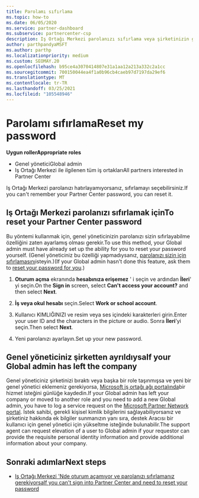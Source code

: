 ```yaml
---
title: Parolamı sıfırlama
ms.topic: how-to
ms.date: 06/05/2020
ms.service: partner-dashboard
ms.subservice: partnercenter-csp
description: Iş Ortağı Merkezi parolanızı sıfırlama veya şirketinizin genel yöneticisinden yardım alma hakkında bilgi edinin. Ayrıca, yeni bir Iş ortağı merkezi genel Yöneticisi ekleme hakkında bilgi edinin.
author: parthpandyaMSFT
ms.author: parthp
ms.localizationpriority: medium
ms.custom: SEOMAY.20
ms.openlocfilehash: b95ce4a3070414807e31a1aa12a213a332c2a1cc
ms.sourcegitcommit: 700150044ea4f1a0b96cb4caeb97d7197da29ef6
ms.translationtype: MT
ms.contentlocale: tr-TR
ms.lasthandoff: 03/25/2021
ms.locfileid: "105548946"
---
```

# <a name="reset-my-password"></a><span data-ttu-id="09dc1-103">Parolamı sıfırlama</span><span class="sxs-lookup"><span data-stu-id="09dc1-103">Reset my password</span></span>
 
<span data-ttu-id="09dc1-104">**Uygun roller**</span><span class="sxs-lookup"><span data-stu-id="09dc1-104">**Appropriate roles**</span></span>

- <span data-ttu-id="09dc1-105">Genel yönetici</span><span class="sxs-lookup"><span data-stu-id="09dc1-105">Global admin</span></span>
- <span data-ttu-id="09dc1-106">Iş Ortağı Merkezi ile ilgilenen tüm iş ortakları</span><span class="sxs-lookup"><span data-stu-id="09dc1-106">All partners interested in Partner Center</span></span>


<span data-ttu-id="09dc1-107">Iş Ortağı Merkezi parolanızı hatırlayamıyorsanız, sıfırlamayı seçebilirsiniz.</span><span class="sxs-lookup"><span data-stu-id="09dc1-107">If you can't remember your Partner Center password, you can reset it.</span></span>

## <a name="to-reset-your-partner-center-password"></a><span data-ttu-id="09dc1-108">Iş Ortağı Merkezi parolanızı sıfırlamak için</span><span class="sxs-lookup"><span data-stu-id="09dc1-108">To reset your Partner Center password</span></span>

<span data-ttu-id="09dc1-109">Bu yöntemi kullanmak için, genel yöneticinizin parolanızı sizin sıfırlayabilme özelliğini zaten ayarlamış olması gerekir.</span><span class="sxs-lookup"><span data-stu-id="09dc1-109">To use this method, your Global admin must have already set up the ability for you to reset your password yourself.</span></span> <span data-ttu-id="09dc1-110">(Genel yöneticiniz bu özelliği yapmadıysanız, [parolanızı sizin için sıfırlamasını](reset-a-user-password.md)isteyin.)</span><span class="sxs-lookup"><span data-stu-id="09dc1-110">(If your Global admin hasn't done this feature, ask them to [reset your password for you](reset-a-user-password.md).)</span></span>

1. <span data-ttu-id="09dc1-111">**Oturum açma** ekranında **hesabınıza erişemez** ' i seçin ve ardından **İleri**' yi seçin.</span><span class="sxs-lookup"><span data-stu-id="09dc1-111">On the **Sign in** screen, select **Can't access your account?** and then select **Next**.</span></span>

2. <span data-ttu-id="09dc1-112">**İş veya okul hesabı** seçin.</span><span class="sxs-lookup"><span data-stu-id="09dc1-112">Select **Work or school account**.</span></span>

3. <span data-ttu-id="09dc1-113">Kullanıcı KIMLIĞINIZI ve resim veya ses içindeki karakterleri girin.</span><span class="sxs-lookup"><span data-stu-id="09dc1-113">Enter your user ID and the characters in the picture or audio.</span></span> <span data-ttu-id="09dc1-114">Sonra **İleri**’yi seçin.</span><span class="sxs-lookup"><span data-stu-id="09dc1-114">Then select **Next**.</span></span>

4. <span data-ttu-id="09dc1-115">Yeni parolanızı ayarlayın.</span><span class="sxs-lookup"><span data-stu-id="09dc1-115">Set up your new password.</span></span>

## <a name="if-your-global-admin-has-left-the-company"></a><span data-ttu-id="09dc1-116">Genel yöneticiniz şirketten ayrıldıysa</span><span class="sxs-lookup"><span data-stu-id="09dc1-116">If your Global admin has left the company</span></span>

<span data-ttu-id="09dc1-117">Genel yöneticiniz şirketinizi bıraktı veya başka bir role taşınmışsa ve yeni bir genel yönetici eklemeniz gerekiyorsa, [Microsoft iş ortağı ağı portalında](https://partner.microsoft.com/commercial#/)bir hizmet isteğini günlüğe kaydedin.</span><span class="sxs-lookup"><span data-stu-id="09dc1-117">If your Global admin has left your company or moved to another role and you need to add a new Global admin, you have to log a service request on the [Microsoft Partner Network portal](https://partner.microsoft.com/commercial#/).</span></span> <span data-ttu-id="09dc1-118">İstek sahibi, gerekli kişisel kimlik bilgilerini sağlayabiliyorsanız ve şirketiniz hakkında ek bilgiler sunmanızın yanı sıra, destek Aracısı bir kullanıcı için genel yönetici için yükseltme isteğinde bulunabilir.</span><span class="sxs-lookup"><span data-stu-id="09dc1-118">The support agent can request elevation of a user to Global admin if your requestor can provide the requisite personal identity information and provide additional information about your company.</span></span> 

## <a name="next-steps"></a><span data-ttu-id="09dc1-119">Sonraki adımlar</span><span class="sxs-lookup"><span data-stu-id="09dc1-119">Next steps</span></span>

- [<span data-ttu-id="09dc1-120">Iş Ortağı Merkezi 'Nde oturum açamıyor ve parolanızı sıfırlamanız gerekiyorsa</span><span class="sxs-lookup"><span data-stu-id="09dc1-120">If you can't sign into Partner Center and need to reset your password</span></span>](unable-to-sign-in.md)